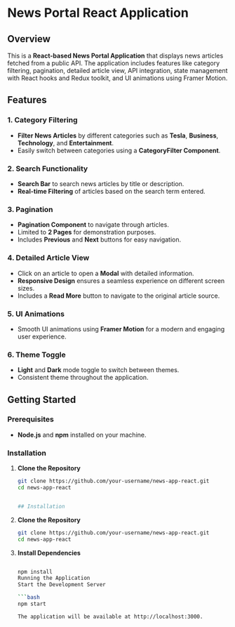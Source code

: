 # News Portal React Application

## Overview

This is a **React-based News Portal Application** that displays news articles fetched from a public API. The application includes features like category filtering, pagination, detailed article view, API integration, state management with React hooks and Redux toolkit, and UI animations using Framer Motion.

## Features

### **1. Category Filtering**

- **Filter News Articles** by different categories such as **Tesla**, **Business**, **Technology**, and **Entertainment**.
- Easily switch between categories using a **CategoryFilter Component**.

### **2. Search Functionality**

- **Search Bar** to search news articles by title or description.
- **Real-time Filtering** of articles based on the search term entered.

### **3. Pagination**

- **Pagination Component** to navigate through articles.
- Limited to **2 Pages** for demonstration purposes.
- Includes **Previous** and **Next** buttons for easy navigation.

### **4. Detailed Article View**

- Click on an article to open a **Modal** with detailed information.
- **Responsive Design** ensures a seamless experience on different screen sizes.
- Includes a **Read More** button to navigate to the original article source.

### **5. UI Animations**

- Smooth UI animations using **Framer Motion** for a modern and engaging user experience.

### **6. Theme Toggle**

- **Light** and **Dark** mode toggle to switch between themes.
- Consistent theme throughout the application.

## Getting Started

### **Prerequisites**

- **Node.js** and **npm** installed on your machine.

### **Installation**

1. **Clone the Repository**

   ```bash
   git clone https://github.com/your-username/news-app-react.git
   cd news-app-react


   ## Installation

   ```

1. **Clone the Repository**

   ```bash
   git clone https://github.com/your-username/news-app-react.git
   cd news-app-react

   ```

1. **Install Dependencies**

   ````bash

   npm install
   Running the Application
   Start the Development Server

   ```bash
   npm start

   The application will be available at http://localhost:3000.
   ````
